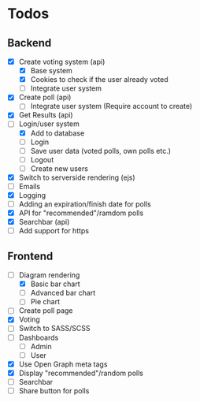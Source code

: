 # Todos

## Backend

- [x] Create voting system (api)
  - [x] Base system
  - [x] Cookies to check if the user already voted
  - [ ] Integrate user system
- [x] Create poll (api)
  - [ ] Integrate user system (Require account to create)
- [x] Get Results (api)
- [ ] Login/user system
  - [x] Add to database
  - [ ] Login
  - [ ] Save user data (voted polls, own polls etc.)
  - [ ] Logout
  - [ ] Create new users
- [x] Switch to serverside rendering (ejs)
- [ ] Emails
- [x] Logging
- [ ] Adding an expiration/finish date for polls
- [x] API for "recommended"/ramdom polls
- [x] Searchbar (api)
- [ ] Add support for https

## Frontend
- [ ] Diagram rendering
  - [x] Basic bar chart
  - [ ] Advanced bar chart
  - [ ] Pie chart
- [ ] Create poll page
- [x] Voting
- [ ] Switch to SASS/SCSS
- [ ] Dashboards
  - [ ] Admin
  - [ ] User
- [x] Use Open Graph meta tags
- [x] Display "recommended"/random polls
- [ ] Searchbar
- [ ] Share button for polls
